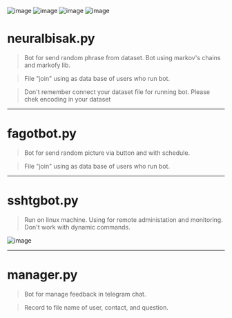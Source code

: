 ![image](https://img.shields.io/badge/version-python%203.7-blue) ![image](https://img.shields.io/badge/pip%20install-telebot-blue) ![image](https://img.shields.io/badge/pip%20install-pyTelegramBotAPI-blue) ![image](https://img.shields.io/badge/pip%20install-markofy-blue)

# neuralbisak.py
>Bot for send random phrase from dataset. Bot using markov's chains and markofy lib.

>File "join" using as data base of users who run bot.

>Don't remember connect your dataset file for running bot. Please chek encoding in your dataset

-------

# fagotbot.py
>Bot for send random picture via button and with schedule.

>File "join" using as data base of users who run bot.

-------

# sshtgbot.py
>Run on linux machine. Using for remote administation and monitoring. Don't work with dynamic commands.

![image](https://specialbotdata.000webhostapp.com/pic_git/sshbot.png)

------
# manager.py
>Bot for manage feedback in telegram chat.

>Record to file name of user, contact, and question.

